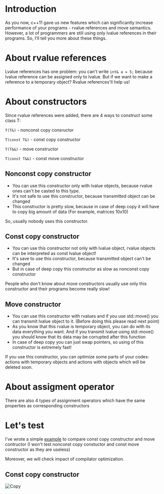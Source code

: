# Introduction
As you now, c++11 gave us new features which can significantly increase performance of your programs - rvalue references and move semantics. 
However, a lot of programmers are still using only lvalue references in their programs.
So, I'll tell you more about these things.

# About rvalue references
Lvalue references has one problem: you can't write
  ```int& a = 5;```
because lvalue reference can be assigned only to lvalue. But if we want to make a reference to a temporary object? Rvalue references'll help us!

# About constructors 
Since rvalue references were added, there are 4 ways to construct some class T:

  ```T(T&)``` - nonconst copy consructor
  
  ```T(const T&)``` - const copy constructor
  
  ```T(T&&)``` - move constructor
  
  ```T(const T&&)``` - const move constructor
  
## Nonconst copy constructor
+ You can use this constructor only with lvalue objects, because rvalue ones can't be casted to this type.
+ It's not safe to use this constructor, because transmitted object can be changed
+ This constructor is pretty slow, because in case of deep copy it will have to copy big amount of data (For example, matrices 10x10)
 
So, usually nobody uses this constructor.

## Const copy constructor
+ You can use this constructor not only with lvalue object, rvalue objects can be interpreted as const lvalue object!
+ It's save to use this constructor, because transmitted object can't be changed
+ But in case of deep copy this constructor as slow as nonconst copy constructor

People who don't know about move constructors usually use only this constructor and their programs become really slow!

## Move constructor
+ You can use this constructor with rvalues and if you use std::move() you can transmit lvalue object to it. (Before doing this please read next point)
+ As you know that this rvalue is temporary object, you can do with its data everything you want. And if you transmit lvalue using std::move() you should know that its data may be corrupted after this function
+ In case of deep copy you can just swap pointers, so using of this constructor is extremely fast!

If you use this constructor, you can optimize some parts of your codes: actions with temporary objects and actions with objects which will be deleted soon.

# About assigment operator
There are also 4 types of assignment operators which have the same properties as corresponding constructors

# Let's test
I've wrote a simple [example](https://github.com/dainbow/MyInt/blob/master/src/main.cpp) to compare const copy constructor and move contructor (I won't test nonconst copy constuctor and const move constructor as they are useless)

Moreover, we will check impact of <elide-constructors> compilator optimization.

## Const copy constructor
![Copy]()

